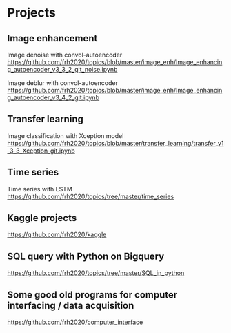 # Projects

## Image enhancement

Image denoise with convol-autoencoder https://github.com/frh2020/topics/blob/master/image_enh/Image_enhancing_autoencoder_v3_3_2_git_noise.ipynb

Image deblur with convol-autoencoder https://github.com/frh2020/topics/blob/master/image_enh/Image_enhancing_autoencoder_v3_4_2_git.ipynb

## Transfer learning

Image classification with Xception model https://github.com/frh2020/topics/blob/master/transfer_learning/transfer_v1_3_3_Xception_git.ipynb

## Time series

Time series with LSTM https://github.com/frh2020/topics/tree/master/time_series

## Kaggle projects 

https://github.com/frh2020/kaggle

## SQL query with Python on Bigquery

https://github.com/frh2020/topics/tree/master/SQL_in_python

## Some good old programs for computer interfacing / data acquisition

https://github.com/frh2020/computer_interface

